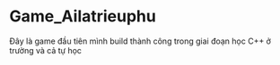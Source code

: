 # Game_Ailatrieuphu
Đây là game đầu tiên mình build thành công trong giai đoạn học C++ ở trường và cả tự học
